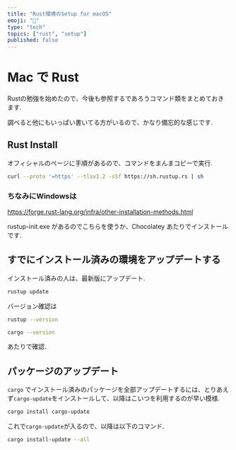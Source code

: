 ```yaml
---
title: "Rust環境のSetup for macOS"
emoji: "📑"
type: "tech"
topics: ["rust", "setup"]
published: false
---
```


# Mac で Rust

Rustの勉強を始めたので、今後も参照するであろうコマンド類をまとめておきます.

調べると他にもいっぱい書いてる方がいるので、かなり備忘的な感じです.

## Rust Install

オフィシャルのページに手順があるので、コマンドをまんまコピーで実行.

```bash
curl --proto '=https' --tlsv1.2 -sSf https://sh.rustup.rs | sh
```

### ちなみにWindowsは

https://forge.rust-lang.org/infra/other-installation-methods.html

rustup-init.exe があるのでこちらを使うか、Chocolatey あたりでインストールです.

## すでにインストール済みの環境をアップデートする

インストール済みの人は、最新版にアップデート.

```bash
rustup update
```

バージョン確認は

```bash
rustup --version
```

```bash
cargo --version
```

あたりで確認.

## パッケージのアップデート

```cargo``` でインストール済みのパッケージを全部アップデートするには、とりあえず```cargo-update```をインストールして、以降はこいつを利用するのが早い模様.

```bash
cargo install cargo-update
```

これで```cargo-update```が入るので、以降は以下のコマンド.

```bash
cargo install-update --all
```
